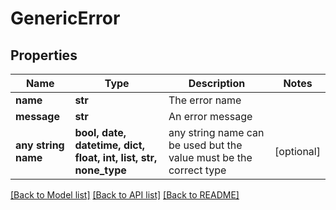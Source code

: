 # GenericError


## Properties
Name | Type | Description | Notes
------------ | ------------- | ------------- | -------------
**name** | **str** | The error name | 
**message** | **str** | An error message | 
**any string name** | **bool, date, datetime, dict, float, int, list, str, none_type** | any string name can be used but the value must be the correct type | [optional]

[[Back to Model list]](../README.md#documentation-for-models) [[Back to API list]](../README.md#documentation-for-api-endpoints) [[Back to README]](../README.md)



